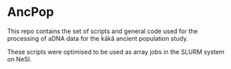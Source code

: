 # AncPop
This repo contains the set of scripts and general code used for the processing of aDNA data for the kākā ancient population study.

These scripts were optimised to be used as array jobs in the SLURM system on NeSI.
